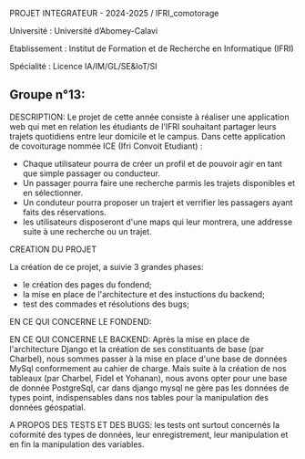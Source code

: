 PROJET INTEGRATEUR - 2024-2025 / IFRI_comotorage

Université : Université d’Abomey-Calavi 

Etablissement : Institut de Formation et de Recherche en Informatique (IFRI) 

Spécialité : Licence IA/IM/GL/SE&IoT/SI

Groupe n°13:
  -

DESCRIPTION:
Le projet de cette année consiste à réaliser une application web qui met en relation les étudiants de l’IFRI
souhaitant partager leurs trajets quotidiens entre leur domicile et le campus. Dans cette application de covoiturage nommée ICE (Ifri Convoit Etudiant) :
  - Chaque utilisateur pourra de créer un profil et de pouvoir agir en tant que simple passager ou conducteur.
  - Un passager pourra faire une recherche parmis les trajets disponibles et en sélectionner.
  - Un conduteur pourra proposer un trajert et verrifier les passagers ayant faits des réservations.
  - les utilisateurs disposeront d'une maps qui leur montrera, une addresse suite à une recherche ou un trajet.


CREATION DU PROJET

La création de ce projet, a suivie 3 grandes phases:
  - le création des pages du fondend;
  - la mise en place de l'architecture et des instuctions du backend;
  - test des commades et résolutions des bugs;

EN CE QUI CONCERNE LE FONDEND: 


EN CE QUI CONCERNE LE BACKEND:
Après la mise en place de l'architecture Django et la création de ses constituants de base (par Charbel), nous sommes passer à la mise en place d'une base 
de données MySql conformement au cahier de charge. Mais suite à la création de nos tableaux (par Charbel, Fidel et Yohanan), nous avons opter pour une base de
donnée PostgreSql, car dans django mysql ne gère pas les données de types point, indispensables dans nos tables pour la manipulation des données géospatial.


A PROPOS DES TESTS ET DES BUGS:
les tests ont surtout concernés la coformité des types de données, leur enregistrement, leur manipulation et en fin la manipulation des variables.

